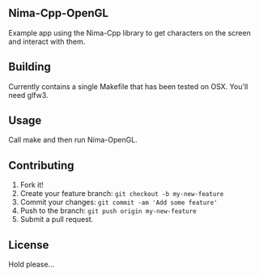 ## Nima-Cpp-OpenGL
Example app using the Nima-Cpp library to get characters on the screen and interact with them.

## Building
Currently contains a single Makefile that has been tested on OSX. You'll need glfw3.

## Usage
Call make and then run Nima-OpenGL.

## Contributing
1. Fork it!
2. Create your feature branch: `git checkout -b my-new-feature`
3. Commit your changes: `git commit -am 'Add some feature'`
4. Push to the branch: `git push origin my-new-feature`
5. Submit a pull request.

## License
Hold please...
